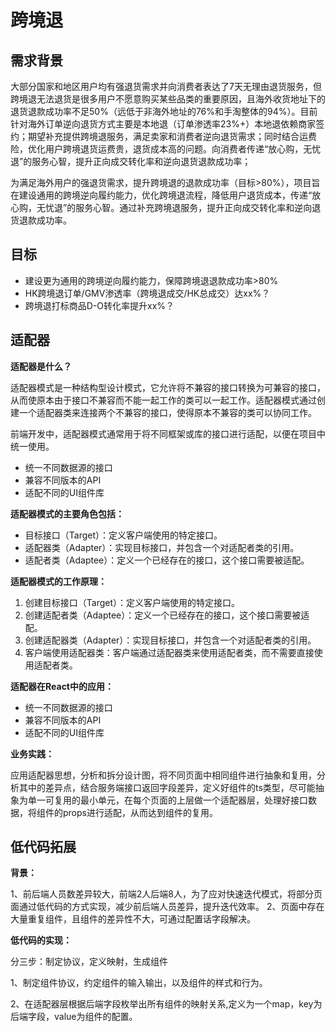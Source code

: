 # 跨境退

## 需求背景

大部分国家和地区用户均有强退货需求并向消费者表达了7天无理由退货服务，但跨境退无法退货是很多用户不愿意购买某些品类的重要原因，且海外收货地址下的退货退款成功率不足50%（远低于非海外地址的76%和手淘整体的94%）。目前针对海外订单逆向退货方式主要是本地退（订单渗透率23%+）本地退依赖商家签约；期望补充提供跨境退服务，满足卖家和消费者逆向退货需求；同时结合运费险，优化用户跨境退货运费贵，退货成本高的问题。向消费者传递“放心购，无忧退”的服务心智，提升正向成交转化率和逆向退货退款成功率；

为满足海外用户的强退货需求，提升跨境退的退款成功率（目标>80%），项目旨在建设通用的跨境逆向履约能力，优化跨境退流程，降低用户退货成本，传递“放心购，无忧退”的服务心智。通过补充跨境退服务，提升正向成交转化率和逆向退货退款成功率。

## 目标

- 建设更为通用的跨境逆向履约能力，保障跨境退退款成功率>80%
- HK跨境退订单/GMV渗透率（跨境退成交/HK总成交）达xx%？
- 跨境退打标商品D-O转化率提升xx%？

## 适配器

**适配器是什么？**

适配器模式是一种结构型设计模式，它允许将不兼容的接口转换为可兼容的接口，从而使原本由于接口不兼容而不能一起工作的类可以一起工作。适配器模式通过创建一个适配器类来连接两个不兼容的接口，使得原本不兼容的类可以协同工作。

前端开发中，适配器模式通常用于将不同框架或库的接口进行适配，以便在项目中统一使用。

- 统一不同数据源的接口
- 兼容不同版本的API
- 适配不同的UI组件库

**适配器模式的主要角色包括：**

- 目标接口（Target）：定义客户端使用的特定接口。
- 适配器类（Adapter）：实现目标接口，并包含一个对适配者类的引用。
- 适配者类（Adaptee）：定义一个已经存在的接口，这个接口需要被适配。

**适配器模式的工作原理：**  

1. 创建目标接口（Target）：定义客户端使用的特定接口。
2. 创建适配者类（Adaptee）：定义一个已经存在的接口，这个接口需要被适配。
3. 创建适配器类（Adapter）：实现目标接口，并包含一个对适配者类的引用。
4. 客户端使用适配器类：客户端通过适配器类来使用适配者类，而不需要直接使用适配者类。


**适配器在React中的应用：**

- 统一不同数据源的接口
- 兼容不同版本的API
- 适配不同的UI组件库

**业务实践：**

应用适配器思想，分析和拆分设计图，将不同页面中相同组件进行抽象和复用，分析其中的差异点，结合服务端接口返回字段差异，定义好组件的ts类型，尽可能抽象为单一可复用的最小单元，在每个页面的上层做一个适配器层，处理好接口数据，将组件的props进行适配，从而达到组件的复用。



## 低代码拓展

 **背景：**

1、前后端人员数差异较大，前端2人后端8人，为了应对快速迭代模式，将部分页面通过低代码的方式实现，减少前后端人员差异，提升迭代效率。
2、页面中存在大量重复组件，且组件的差异性不大，可通过配置话字段解决。

**低代码的实现：**

分三步：制定协议，定义映射，生成组件

1、制定组件协议，约定组件的输入输出，以及组件的样式和行为。

2、在适配器层根据后端字段枚举出所有组件的映射关系,定义为一个map，key为后端字段，value为组件的配置。




